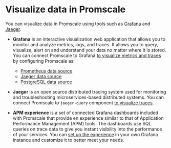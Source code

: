 # Visualize data in Promscale
You can visualize data in Promscale using tools such as
[Grafana][grafana-homepage] and [Jaeger][jaeger-homepage].

* **Grafana** is an interactive visualization web application that allows you to monitor and
  analyze metrics, logs, and traces. It allows you to query, visualize, alert on
  and understand your data no matter where it is stored. You can connect
  Promscale to Grafana [to visualize metrics and traces][grafana-promscale] by 
  configuring Promscale as:
    * [Prometheus data source][promscale-as-prometheus] 
    * [Jaeger data source][promscale-as-jaeger]
    * [PostgreSQL data source][promscale-as-postgresql] 

* **Jaeger** is an open source distributed tracing system used for monitoring
and troubleshooting microservices-based distributed systems. You can connect
Promscale to `jaeger-query` component [to visualize traces][jaeger-promscale].

* **APM experience** is a set of connected Grafana dashboards included with
Promscale that provide en experience similar to that of Application Performance
Management (APM) tools. The dashboards use SQL queries on trace data to give
you instant visibility into the performance of your services. You can 
[set up the experience][apm-experience] in your own Grafana instance and
customize it to better meet your needs.

[grafana-homepage]:https://grafana.com
[jaeger-homepage]: https://www.jaegertracing.io/
[grafana-promscale]: /visualize-data/grafana
[jaeger-promscale]: /visualize-data/jaeger
[promscale-as-prometheus]:
    /visualize-data/grafana/#configure-promscale-as-prometheus-data-source
[promscale-as-jaeger]: /visualize-data/grafana/#configure-promscale-as-jaeger-data-source
[promscale-as-postgresql]:
    /visualize-data/grafana/#configure-promscale-as-a-postgresql-data-source
[apm-experience]:/visualize-data/apm-experience/
